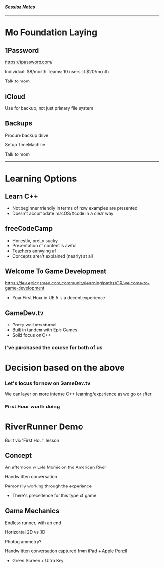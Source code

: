 #### *[Session Notes](./README.md)*
---

# Mo Foundation Laying

## 1Password
https://1password.com/

Individual: $8/month
Teams: 10 users at $20/month

Talk to mom


## iCloud
Use for backup, not just primary file system


## Backups
Procure backup drive

Setup TimeMachine

Talk to mom


---

# Learning Options
## Learn C++
- Not beginner friendly in terms of how examples are presented
- Doesn't accomodate macOS/Xcode in a clear way



## freeCodeCamp
- Honestly, pretty sucky
- Presentation of content is awful
- Teachers annoying af
- Concepts aren't explained (nearly) at all



## Welcome To Game Development
https://dev.epicgames.com/community/learning/paths/OR/welcome-to-game-development

- Your First Hour in UE 5 is a decent experience



## GameDev.tv
- Pretty well structured
- Built in tandem with Epic Games
- Solid focus on C++

### I've purchased the course for both of us




# Decision based on the above
### Let's focus for now on GameDev.tv
We can layer on more intense C++ learning/experience as we go or after


### First Hour worth doing




# RiverRunner Demo
Built via 'First Hour' lesson


## Concept
An afternoon w Lola Memie on the American River

Handwritten conversation

Personally working through the experience
- There's precedence for this type of game


## Game Mechanics
Endless runner, with an end

Horizontal 2D vs 3D

Photogrammetry?

Handwritten conversation captured from iPad + Apple Pencil
- Green Screen + Ultra Key

